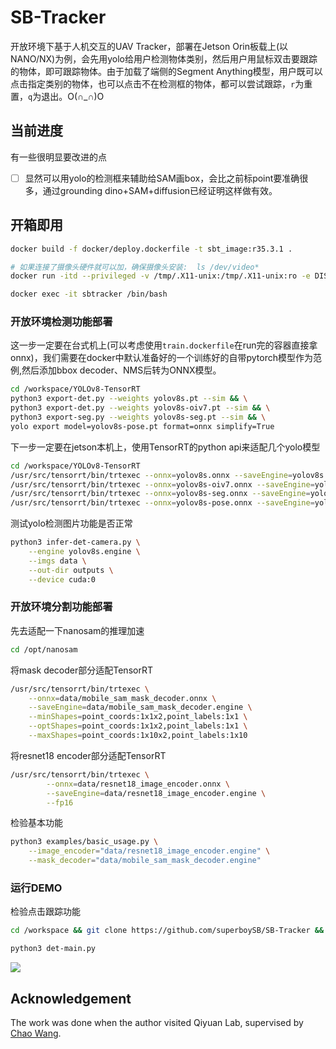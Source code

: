 # SB-Tracker
开放环境下基于人机交互的UAV Tracker，部署在Jetson Orin板载上(以NANO/NX)为例，会先用yolo给用户检测物体类别，然后用户用鼠标双击要跟踪的物体，即可跟踪物体。由于加载了端侧的Segment Anything模型，用户既可以点击指定类别的物体，也可以点击不在检测框的物体，都可以尝试跟踪，`r`为重置，`q`为退出。O(∩_∩)O

## 当前进度
有一些很明显要改进的点
- [ ] 显然可以用yolo的检测框来辅助给SAM画box，会比之前标point要准确很多，通过grounding dino+SAM+diffusion已经证明这样做有效。

## 开箱即用
```sh
docker build -f docker/deploy.dockerfile -t sbt_image:r35.3.1 .

# 如果连接了摄像头硬件就可以加，确保摄像头安装:  ls /dev/video*
docker run -itd --privileged -v /tmp/.X11-unix:/tmp/.X11-unix:ro -e DISPLAY=$DISPLAY --runtime=nvidia --device /dev/video0:/dev/video0 --device /dev/snd --device /dev/bus/usb --network=host --ipc host --name=sbtracker sbt_image:r35.3.1 /bin/bash

docker exec -it sbtracker /bin/bash
```
### 开放环境检测功能部署
这一步一定要在台式机上(可以考虑使用`train.dockerfile`在run完的容器直接拿onnx)，我们需要在docker中默认准备好的一个训练好的自带pytorch模型作为范例,然后添加bbox decoder、NMS后转为ONNX模型。
```sh
cd /workspace/YOLOv8-TensorRT
python3 export-det.py --weights yolov8s.pt --sim && \
python3 export-det.py --weights yolov8s-oiv7.pt --sim && \
python3 export-seg.py --weights yolov8s-seg.pt --sim && \
yolo export model=yolov8s-pose.pt format=onnx simplify=True
```
下一步一定要在jetson本机上，使用TensorRT的python api来适配几个yolo模型
```sh
cd /workspace/YOLOv8-TensorRT
/usr/src/tensorrt/bin/trtexec --onnx=yolov8s.onnx --saveEngine=yolov8s.engine --fp16 && \
/usr/src/tensorrt/bin/trtexec --onnx=yolov8s-oiv7.onnx --saveEngine=yolov8s-oiv7.engine --fp16 && \
/usr/src/tensorrt/bin/trtexec --onnx=yolov8s-seg.onnx --saveEngine=yolov8s-seg.engine --fp16 && \
/usr/src/tensorrt/bin/trtexec --onnx=yolov8s-pose.onnx --saveEngine=yolov8s-pose.engine --fp16
```
测试yolo检测图片功能是否正常
```sh
python3 infer-det-camera.py \
    --engine yolov8s.engine \
    --imgs data \
    --out-dir outputs \
    --device cuda:0
```

### 开放环境分割功能部署
先去适配一下nanosam的推理加速
```sh
cd /opt/nanosam
```
将mask decoder部分适配TensorRT
```sh
/usr/src/tensorrt/bin/trtexec \
    --onnx=data/mobile_sam_mask_decoder.onnx \
    --saveEngine=data/mobile_sam_mask_decoder.engine \
    --minShapes=point_coords:1x1x2,point_labels:1x1 \
    --optShapes=point_coords:1x1x2,point_labels:1x1 \
    --maxShapes=point_coords:1x10x2,point_labels:1x10
```
将resnet18 encoder部分适配TensorRT
```sh
/usr/src/tensorrt/bin/trtexec \
        --onnx=data/resnet18_image_encoder.onnx \
        --saveEngine=data/resnet18_image_encoder.engine \
        --fp16
```
检验基本功能
```sh
python3 examples/basic_usage.py \
    --image_encoder="data/resnet18_image_encoder.engine" \
    --mask_decoder="data/mobile_sam_mask_decoder.engine"
```

### 运行DEMO
检验点击跟踪功能
```sh
cd /workspace && git clone https://github.com/superboySB/SB-Tracker && cd SB-Tracker

python3 det-main.py
```
![](assets/demo.gif)

## Acknowledgement
The work was done when the author visited Qiyuan Lab, supervised by [Chao Wang](https://scholar.google.com/citations?user=qmDGt-kAAAAJ&hl=zh-CN).